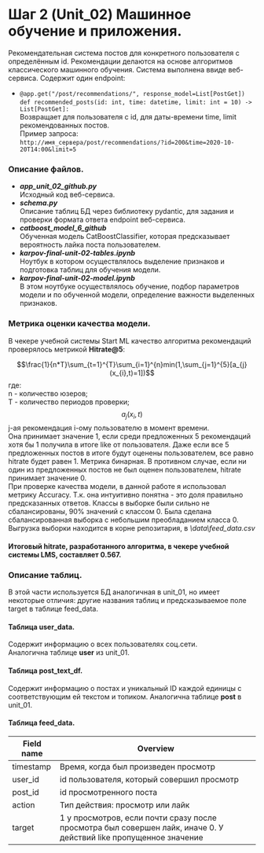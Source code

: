 # Шаг 2 (Unit_02) Машинное обучение и приложения.  
Рекомендательная система постов для конкретного пользователя с определённым id. Рекомендации делаются на основе алгоритмов классического машинного обучения. Система выполнена ввиде веб-сервиса. Содержит один endpoint:  
* `@app.get("/post/recommendations/", response_model=List[PostGet])`  
`def recommended_posts(id: int, time: datetime, limit: int = 10) -> List[PostGet]:`  
Возвращает для пользователя с id, для даты-времени time, limit рекомендованных постов.  
Пример запроса:  
`http://имя_сервера/post/recommendations/?id=200&time=2020-10-20T14:00&limit=5`  

### Описание файлов.  
* ___app_unit_02_github.py___  
Исходный код веб-сервиса.
* ___schema.py___  
Описание таблиц БД через библиотеку pydantic, для задания и проверки формата ответа endpoint веб-сервиса.
* ___catboost_model_6_github___  
Обученная модель CatBoostClassifier, которая предсказывает вероятность лайка поста пользователем.  
* ___karpov-final-unit-02-tables.ipynb___  
Ноутбук в котором осуществлялось выделение признаков и подготовка таблиц для обучения модели.
* ___karpov-final-unit-02-model.ipynb___  
В этом ноутбуке осуществлялось обучение, подбор параметров модели и по обученной модели, определение важности выделенных признаков.  

### Метрика оценки качества модели.
В чекере учебной системы Start ML качество алгоритма рекомендаций проверялось метрикой __Hitrate@5__:

$$\frac{1}{n*T}\sum_{t=1}^{T}\sum_{i=1}^{n}min(1,\sum_{j=1}^{5}[a_{j}(x_{i},t)=1])$$
где:  
n - количество юзеров;  
T - количество периодов проверки;  
$$a_{j}(x_{i},t)$$ j-ая рекомендация i-ому пользователю в момент времени.  
Она принимает значение 1, если среди предложенных 5 рекомендаций хотя бы 1 получила в итоге like от пользователя. Даже если все 5 предложенных постов в итоге будут оценены пользователем, все равно hitrate будет равен 1. Метрика бинарная. В противном случае, если ни один из предложенных постов не был оценен пользователем, hitrate  принимает значение 0.  
При проверке качества модели, в данной работе я использовал метрику Accuracy. Т.к. она интуитивно понятна - это доля правильно предсказанных ответов. Классы в выборке были сильно не сбалансированы, 90% значений с классом 0. Была сделана сбалансированная выборка с небольшим преобладанием класса 0. Выгрузка выборки находится в корне репозитария, в *\data\feed_data.csv*

#### Итоговый hitrate, разработанного алгоритма, в чекере учебной системы LMS, составляет 0.567.  
 

### Описание таблиц.  
В этой части используется БД аналогичная в unit_01, но имеет некоторые отличия: другие названия таблиц и предсказываемое поле target в таблице feed_data.  
#### Таблица user_data. 

Cодержит информацию о всех пользователях соц.сети.  
Аналогична таблице __user__ из unit_01.

#### Таблица post_text_df.  
Содержит информацию о постах и уникальный ID каждой единицы с соответствующим ей текстом и топиком.  Аналогична таблице __post__ в unit_01.  

#### Таблица feed_data.  
| Field name | Overview |
| --------------- | ------------------ |  
| timestamp | Время, когда был произведен просмотр |  
| user_id | id пользователя, который совершил просмотр |  
| post_id | id просмотренного поста |  
| action | Тип действия: просмотр или лайк |  
| target | 1 у просмотров, если почти сразу после просмотра был совершен лайк, иначе 0. У действий like пропущенное значение |
